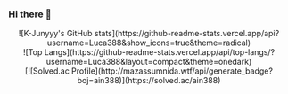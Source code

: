 ### Hi there 👋

<!--
**Luca388/Luca388** is a ✨ _special_ ✨ repository because its `README.md` (this file) appears on your GitHub profile.

Here are some ideas to get you started:

- 🔭 I’m currently working on ...
- 🌱 I’m currently learning ...
- 👯 I’m looking to collaborate on ...
- 🤔 I’m looking for help with ...
- 💬 Ask me about ...
- 📫 How to reach me: ...
- 😄 Pronouns: ...
- ⚡ Fun fact: ...
-->
<center>![K-Junyyy's GitHub stats](https://github-readme-stats.vercel.app/api?username=Luca388&show_icons=true&theme=radical)<br/></center>
<center>![Top Langs](https://github-readme-stats.vercel.app/api/top-langs/?username=Luca388&layout=compact&theme=onedark)<br/></center>
<center>[![Solved.ac Profile](http://mazassumnida.wtf/api/generate_badge?boj=ain388)](https://solved.ac/ain388) </center>
